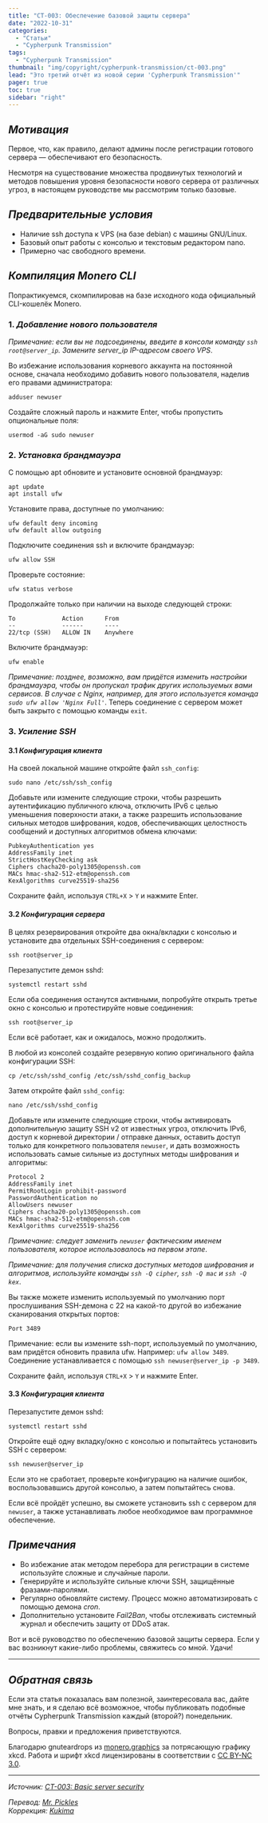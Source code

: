 ```yaml
---
title: "CT-003: Обеспечение базовой защиты сервера"
date: "2022-10-31"
categories:
  - "Статьи"
  - "Cypherpunk Transmission"
tags:
  - "Cypherpunk Transmission"
thumbnail: "img/copyright/cypherpunk-transmission/ct-003.png"
lead: "Это третий отчёт из новой серии 'Cypherpunk Transmission'"
pager: true
toc: true
sidebar: "right"
---
```


## _Мотивация_

Первое, что, как правило, делают админы после регистрации готового сервера — обеспечивают его безопасность.

Несмотря на существование множества продвинутых технологий и методов повышения уровня безопасности нового сервера от различных угроз, в настоящем руководстве мы рассмотрим только базовые.

## _Предварительные условия_

- Наличие ssh доступа к VPS (на базе debian) с машины GNU/Linux.
- Базовый опыт работы с консолью и текстовым редактором nano.
- Примерно час свободного времени.

## _Компиляция Monero CLI_

Попрактикуемся, скомпилировав на базе исходного кода официальный CLI-кошелёк Monero.

### 1. _Добавление нового пользователя_

_Примечание: если вы не подсоединены, введите в консоли команду `ssh root@server_ip`. Замените server_ip IP-адресом своего VPS_.

Во избежание использования корневого аккаунта на постоянной основе, сначала необходимо добавить нового пользователя, наделив его правами администратора:

```
adduser newuser
```

Создайте сложный пароль и нажмите Enter, чтобы пропустить опциональные поля:

```
usermod -aG sudo newuser
```

### 2. _Установка брандмауэра_

С помощью apt обновите и установите основной брандмауэр:

```
apt update
apt install ufw
```

Установите права, доступные по умолчанию:

```
ufw default deny incoming
ufw default allow outgoing
```

Подключите соединения ssh и включите брандмауэр:

```
ufw allow SSH
```

Проверьте состояние:

```
ufw status verbose
```

Продолжайте только при наличии на выходе следующей строки:

```
To             Action      From
--             ------      ----
22/tcp (SSH)   ALLOW IN    Anywhere
```

Включите брандмауэр:

```
ufw enable
```

_Примечание: позднее, возможно, вам придётся изменить настройки брандмауэра, чтобы он пропускал трафик других используемых вами сервисов. В случае с Nginx, например, для этого используется команда `sudo ufw allow 'Nginx Full'`_.
Теперь соединение с сервером может быть закрыто с помощью команды `exit`.

### 3. _Усиление SSH_

#### 3.1 _Конфигурация клиента_

На своей локальной машине откройте файл `ssh_config`:

```
sudo nano /etc/ssh/ssh_config
```

Добавьте или измените следующие строки, чтобы разрешить аутентификацию публичного ключа, отключить IPv6 с целью уменьшения поверхности атаки, а также разрешить использование сильных методов шифрования, кодов, обеспечивающих целостность сообщений и доступных алгоритмов обмена ключами:

```
PubkeyAuthentication yes
AddressFamily inet
StrictHostKeyChecking ask
Ciphers chacha20-poly1305@openssh.com
MACs hmac-sha2-512-etm@openssh.com
KexAlgorithms curve25519-sha256
```

Сохраните файл, используя `CTRL+X` > `Y` и нажмите Enter.

#### 3.2 _Конфигурация сервера_

В целях резервирования откройте два окна/вкладки с консолью и установите два отдельных SSH-соединения с сервером:

```
ssh root@server_ip
```

Перезапустите демон sshd:

```
systemctl restart sshd
```

Если оба соединения останутся активными, попробуйте открыть третье окно с консолью и протестируйте новые соединения:

```
ssh root@server_ip
```

Если всё работает, как и ожидалось, можно продолжить.

В любой из консолей создайте резервную копию оригинального файла конфигурации SSH:

```
cp /etc/ssh/sshd_config /etc/ssh/sshd_config_backup
```

Затем откройте файл `sshd_config`:

```
nano /etc/ssh/sshd_config
```

Добавьте или измените следующие строки, чтобы активировать дополнительную защиту SSH v2 от известных угроз, отключить IPv6, доступ к корневой директории / отправке данных, оставить доступ только для конкретного пользователя `newuser`, и дать возможность использовать самые сильные из доступных методы шифрования и алгоритмы:

```
Protocol 2
AddressFamily inet
PermitRootLogin prohibit-password
PasswordAuthentication no
AllowUsers newuser
Ciphers chacha20-poly1305@openssh.com
MACs hmac-sha2-512-etm@openssh.com
KexAlgorithms curve25519-sha256
```

_Примечание: следует заменить `newuser` фактическим именем пользователя, которое использовалось на первом этапе_.

_Примечание: для получения списка доступных методов шифрования и алгоритмов, используйте команды `ssh -Q cipher`, `ssh -Q mac` и `ssh -Q kex`_.

Вы также можете изменить используемый по умолчанию порт прослушивания SSH-демона с 22 на какой-то другой во избежание сканирования открытых портов:

```
Port 3489
```

Примечание: если вы измените ssh-порт, используемый по умолчанию, вам придётся обновить правила ufw. Например: `ufw allow 3489`. Соединение устанавливается с помощью `ssh newuser@server_ip -p 3489`.

Сохраните файл, используя `CTRL+X` > `Y` и нажмите Enter.

#### 3.3 _Конфигурация клиента_

Перезапустите демон sshd:

```
systemctl restart sshd
```

Откройте ещё одну вкладку/окно с консолью и попытайтесь установить SSH с сервером:

```
ssh newuser@server_ip
```

Если это не сработает, проверьте конфигурацию на наличие ошибок, воспользовавшись другой консолью, а затем попытайтесь снова.

Если всё пройдёт успешно, вы сможете установить ssh с сервером для `newuser`, а также устанавливать любое необходимое вам программное обеспечение.

## _Примечания_

- Во избежание атак методом перебора для регистрации в системе используйте сложные и случайные пароли.
- Генерируйте и используйте сильные ключи SSH, защищённые фразами-паролями.
- Регулярно обновляйте систему. Процесс можно автоматизировать с помощью демона _cron_.
- Дополнительно установите _Fail2Ban_, чтобы отслеживать системный журнал и обеспечить защиту от DDoS атак.

Вот и всё руководство по обеспечению базовой защиты сервера. Если у вас возникнут какие-либо проблемы, свяжитесь со мной. Удачи!

---

## _Обратная связь_

Если эта статья показалась вам полезной, заинтересовала вас, дайте мне знать, и я сделаю всё возможное, чтобы публиковать подобные отчёты Cypherpunk Transmission каждый (второй?) понедельник.

Вопросы, правки и предложения приветствуются.

Благодарю gnuteardrops из [monero.graphics](https://monero.graphics/) за потрясающую графику xkcd. Работа и шрифт xkcd лицензированы в соответствии с [CC BY-NC 3.0](https://github.com/ipython/xkcd-font/blob/master/LICENSE).

---

_Источник: [CT-003: Basic server security](https://monero.observer/cypherpunk-transmission-003-basic-server-security/)_

_Перевод: [Mr. Pickles](https://t.me/v1docq47)_  
_Коррекция: [Kukima](https://t.me/Kukima)_
